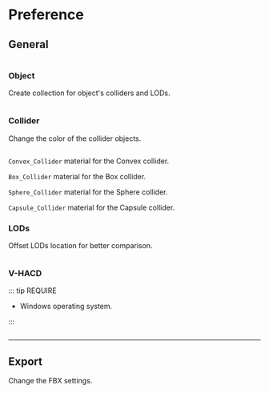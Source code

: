 # Preference

## General

<p><img :src="$withBase('/img/prefs_general.png')" alt='' /></p>

### Object

Create collection for object's colliders and LODs.

<p><img :src="$withBase('/img/prefs_general_object.png')" alt='' /></p>

### Collider

Change the color of the collider objects.

<p><img :src="$withBase('/img/prefs_general_collider.png')" alt='' /></p>

`Convex_Collider` material for the Convex collider.

`Box_Collider` material for the Box collider.

`Sphere_Collider` material for the Sphere collider.

`Capsule_Collider` material for the Capsule collider.

### LODs

Offset LODs location for better comparison.

<p><img :src="$withBase('/img/prefs_general_lod.png')" alt='' /></p>

### V-HACD

::: tip REQUIRE
- Windows operating system.
<!-- - Version 2 of V-HACD executable. -->
:::

<!-- <p><img :src="$withBase('/img/vhacd.png')" alt='' /></p>

- Extract the V-HACD executable from the zip/Blender-to-Unity/resouce/V-HACD/VHACD_v2.exe
- Locate the executable path then the parameters will available. -->

<p><img :src="$withBase('/img/prefs_general_vhacd.png')" alt='' /></p>

<!-- | Parameter        | Description                                                                                                                                                                               | Range            | Default |
| ---------------- | ----------------------------------------------------------------------------------------------------------------------------------------------------------------------------------------- | ---------------- | ------- |
| Voxel Resolution | Maximum number of voxels generated during the voxelization stage                                                                                                                          | 10000 - 64000000 | 100000  |
| Clipping Depth   | Maximum number of clipping stages. During each split stage, all the model parts (with a concavity higher than the user defined threshold) are clipped according the "best" clipping plane | 1 - 32           | 20      |
| Concavity        | Maximum allowed concavity                                                                                                                                                                 | 0.0 - 1.0        | 0.0025  |
| Plane Downsample | Controls the granularity for the "best" clipping plane                                                                                                                                    | 1 - 16           | 4       |
| Hull Downsample  | Precision of the convex-hull generation process during the clipping plane selection stage                                                                                                 | 1 - 16           | 4       |
| Alpha            | Bias toward clipping along symmetry planes                                                                                                                                                | 0.0 - 1.0        | 0.05    |
| Beta             | Bias toward clipping along revolution axes                                                                                                                                                | 0.0 - 1.0        | 0.05    |
| Gamma            | Maximum allowed concavity during the merge stage                                                                                                                                          | 0.0 - 1.0        | 0.00125 |
| Normalise        | Normalize the mesh before applying the convex decomposition                                                                                                                               | Bool             | False   |
| Shrinkwrap       | Shrinkwrap hull to source mesh.                                                                                                                                                           | Bool             | False   |
| Mode             | Approximate convex decomposition mode                                                                                                                                                     | Enum             | Voxel       |
| Hull Vertices    | Maximum number of vertices per convex-hull                                                                                                                                                | 4 - 1024         | 32      |
| Hull Volume      | Minimum volume to add vertices to convex-hulls                                                                                                                                            | 0.0 - 0.01       | 0.0001  | -->

<!-- ---

## Path

Choose the export path.

#### Export to Disk

<p><img :src="$withBase('/img/path_disk.png')" alt='' /></p>

#### Export to Unity

<p><img :src="$withBase('/img/path_unity.png')" alt='' /></p>

#### Export to Both

<p><img :src="$withBase('/img/path_both.png')" alt='' /></p> -->

---

## Export

Change the FBX settings.

<p><img :src="$withBase('/img/prefs_export.png')" alt='' /></p>